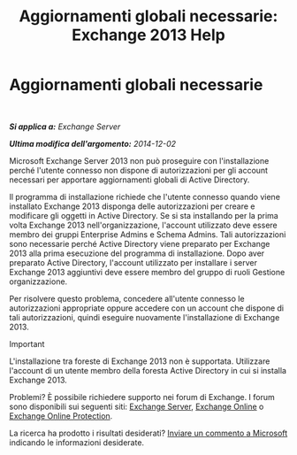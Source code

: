 ﻿---
title: 'Aggiornamenti globali necessarie: Exchange 2013 Help'
TOCTitle: Aggiornamenti globali necessarie
ms:assetid: 0530f3c6-6fa6-456b-a33a-f3d2f7eaa2ef
ms:mtpsurl: https://technet.microsoft.com/it-it/library/ms.exch.setupreadiness.globalupdaterequired(v=EXCHG.150)
ms:contentKeyID: 50479930
ms.date: 05/22/2018
mtps_version: v=EXCHG.150
ms.translationtype: MT
---

# Aggiornamenti globali necessarie

 

_**Si applica a:** Exchange Server_

_**Ultima modifica dell'argomento:** 2014-12-02_

Microsoft Exchange Server 2013 non può proseguire con l'installazione perché l'utente connesso non dispone di autorizzazioni per gli account necessari per apportare aggiornamenti globali di Active Directory.

Il programma di installazione richiede che l'utente connesso quando viene installato Exchange 2013 disponga delle autorizzazioni per creare e modificare gli oggetti in Active Directory. Se si sta installando per la prima volta Exchange 2013 nell'organizzazione, l'account utilizzato deve essere membro dei gruppi Enterprise Admins e Schema Admins. Tali autorizzazioni sono necessarie perché Active Directory viene preparato per Exchange 2013 alla prima esecuzione del programma di installazione. Dopo aver preparato Active Directory, l'account utilizzato per installare i server Exchange 2013 aggiuntivi deve essere membro del gruppo di ruoli Gestione organizzazione.

Per risolvere questo problema, concedere all'utente connesso le autorizzazioni appropriate oppure accedere con un account che dispone di tali autorizzazioni, quindi eseguire nuovamente l'installazione di Exchange 2013.


> [!IMPORTANT]
> L'installazione tra foreste di Exchange 2013 non è supportata. Utilizzare l'account di un utente membro della foresta Active Directory in cui si installa Exchange 2013.



Problemi? È possibile richiedere supporto nei forum di Exchange. I forum sono disponibili sui seguenti siti: [Exchange Server](https://go.microsoft.com/fwlink/p/?linkid=60612), [Exchange Online](https://go.microsoft.com/fwlink/p/?linkid=267542) o [Exchange Online Protection](https://go.microsoft.com/fwlink/p/?linkid=285351).

La ricerca ha prodotto i risultati desiderati? [Inviare un commento a Microsoft](mailto:exsetuphelpfeedback@microsoft.com?subject=exchange%202013%20setup%20help%20feedback) indicando le informazioni desiderate.

